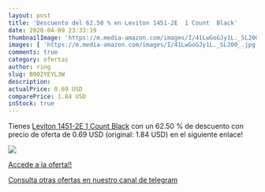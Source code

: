 ```yaml
---
layout: post
title: 'Descuento del 62.50 % en Leviton 1451-2E  1 Count  Black'
date: 2020-04-09 23:33:19
thumbnailImage: 'https://m.media-amazon.com/images/I/41LwGoGJy1L._SL200_.jpg'
images: [ 'https://m.media-amazon.com/images/I/41LwGoGJy1L._SL200_.jpg' ]
comments: true
category: ofertas
author: ring
slug: B002YEYL3W
description:
actualPrice: 0.69 USD
comparePrice: 1.84 USD
inStock: true
---
```


Tienes [Leviton 1451-2E  1 Count  Black](https://www.amazon.com/dp/B002YEYL3W/?tag=redken08-20) con un 62.50 % de descuento con precio de oferta de 0.69 USD (original: 1.84 USD) en el siguiente enlace!

[![](https://m.media-amazon.com/images/I/41LwGoGJy1L._SL200_.jpg)](https://www.amazon.com/dp/B002YEYL3W/?tag=redken08-20)

[Accede a la oferta!!](https://www.amazon.com/dp/B002YEYL3W/?tag=redken08-20)

[Consulta otras ofertas en nuestro canal de telegram](https://t.me/s/ofertas25)
